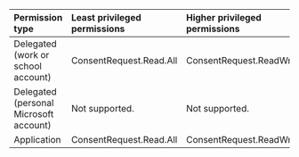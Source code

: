 |Permission type|Least privileged permissions|Higher privileged permissions|
|:---|:---|:---|
|Delegated (work or school account)|ConsentRequest.Read.All|ConsentRequest.ReadWrite.All|
|Delegated (personal Microsoft account)|Not supported.|Not supported.|
|Application|ConsentRequest.Read.All|ConsentRequest.ReadWrite.All.|